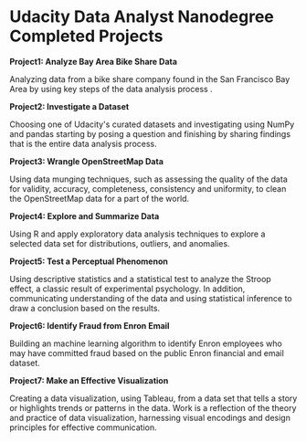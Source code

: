 # Udacity Data Analyst Nanodegree Completed Projects

**Project1: Analyze Bay Area Bike Share Data**

Analyzing data from a bike share company found in the San Francisco Bay Area by using key steps of the data analysis process . 

**Project2: Investigate a Dataset**

Choosing one of Udacity's curated datasets and investigating using NumPy and pandas starting by posing a question and finishing by sharing findings that is the entire data analysis process.

**Project3: Wrangle OpenStreetMap Data**

Using data munging techniques, such as assessing the quality of the data for validity,
accuracy, completeness, consistency and uniformity, to clean the OpenStreetMap data for a part of the
world.

**Project4: Explore and Summarize Data**

Using R and apply exploratory data analysis techniques to explore a selected data set for
distributions, outliers, and anomalies.

**Project5: Test a Perceptual Phenomenon**

Using descriptive statistics and a statistical test to analyze the Stroop effect, a classic
result of experimental psychology. In addition, communicating understanding of the data and using statistical
inference to draw a conclusion based on the results.

**Project6: Identify Fraud from Enron Email**

Building an machine learning algorithm to identify Enron employees who may have committed fraud based on the public Enron financial and email dataset.

**Project7: Make an Effective Visualization**

Creating a data visualization, using Tableau, from a data set that tells a story or highlights
trends or patterns in the data. Work is a reflection of the theory and practice of data
visualization, harnessing visual encodings and design principles for effective communication.
